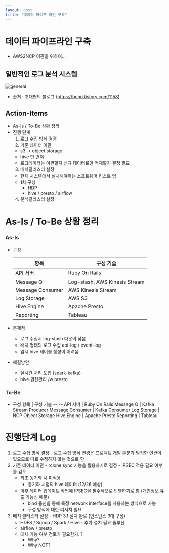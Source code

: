 ```yaml
---
layout: post
title: "데이터 파이프 라인 구축"
---
```

# 데이터 파이프라인 구축
 - AWS2NCP 이관을 위하여...

## 일반적인 로그 분석 시스템
![general](https://t1.daumcdn.net/cfile/tistory/2510314D5886F3942F)
- 출처 : 조대협의 블로그 (https://bcho.tistory.com/1158)

## Action-Items
- As-Is / To-Be 상황 정리
- 진행 단계
  1. 로그 수집 방식 결정
  2. 기존 데이터 이관
    - s3 -> object storage
    - hive 만 먼저
    - 로그데이터는 이관할지 신규 데이터로만 적재할지 결정 필요
  3. 배치클러스터 설정
    - 현재 시스템에서 설치해야하는 소프트웨어 리스트 업
    - 1차 구성
      - HDP
      - hive / presto / airflow
  4. 분석클러스터 설정

# As-Is / To-Be 상황 정리
  ### As-Is
  - 구성

    항목 | 구성 기술
    --|--
    API 서버 | Ruby On Rails
    Message Q | Log-stash, AWS Kinesis Stream
    Message Consumer | AWS Kinesis Stream
    Log Storage | AWS S3
    Hive Engine | Apache Presto
    Reporting | Tableau

  - 문제점
    - 로그 수집시 log-stash 다운이 잦음
    - 배치 형태의 로그 수집 api-log / event-log
    - 임시 hive 테이블 생성이 어려움
  - 해결방안
    - 실시간 처리 도입 (spark-kafka)
    - hive 권한관리 /w presto
  ### To-Be
  - 구성
    항목 | 구성 기술
    --|--
    API 서버 | Ruby On Rails
    Message Q | Kafka Stream Producer
    Message Consumer | Kafka Consumer
    Log Storage | NCP Object Storage
    Hive Engine | Apache Presto
    Reporting | Tableau

# 진행단계 Log
  1. 로그 수집 방식 결정
    - 로그 수집 방식 변경은 프로덕트 개발 부분과 밀접한 연관이 있으므로 따로 수정하지 않는 것으로 함
  2. 기존 데이터 이관
    - rclone sync 기능을 활용하기로 결정
    - IPSEC 적용 필요 여부를 검토
      - 최초 동기화 시 미적용
        - 동기화 시점의 hive 데이터 (12/26 예상)
      - 이후 데이터 업데이트 작업에 IPSEC을 필수적으로 반영하기로 함 (개인정보 유출 가능성 때문)
        - bind 옵션을 통해 특정 network interface를 사용하는 방식으로 가능
        - 구성 방식에 대한 리서치 필요
  3. 배치 클러스터 설정
    - HDP 3.1 설치 완료 (인스턴스 3대 구성)
      - HDFS / Sqoop / Spark / Hive
    - 추가 설치 필요 솔루션
      - airflow / presto
      - 대체 가능 여부 검토가 필요한가..?
        - Why? 
        - Why NOT?




